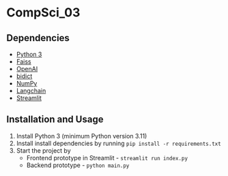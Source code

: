 # CompSci_03
## Dependencies
* [Python 3](https://www.python.org/)
* [Faiss](https://github.com/facebookresearch/faiss)
* [OpenAI](https://github.com/openai/openai-python)
* [bidict](https://github.com/jab/bidict)
* [NumPy](https://github.com/numpy/numpy)
* [Langchain](https://github.com/langchain-ai/langchain)
* [Streamlit](https://github.com/streamlit/streamlit)

## Installation and Usage
1. Install Python 3 (minimum Python version 3.11)
2. Install install dependencies by running `pip install -r requirements.txt`
3. Start the project by
   *  Frontend prototype in Streamlit - `streamlit run index.py`
   *  Backend prototype - `python main.py`

